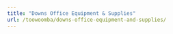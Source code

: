 ```yaml
---
title: "Downs Office Equipment & Supplies"
url: /toowoomba/downs-office-equipment-and-supplies/
---
```

